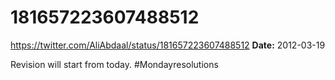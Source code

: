 # 181657223607488512
https://twitter.com/AliAbdaal/status/181657223607488512
**Date:** 2012-03-19

Revision will start from today. #Mondayresolutions
